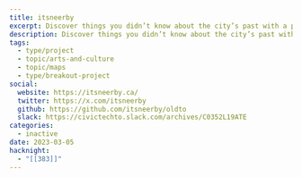 ```yaml
---
title: itsneerby
excerpt: Discover things you didn’t know about the city’s past with a photo web map.
description: Discover things you didn’t know about the city’s past with a photo web map. Using over 33,000 photos sourced* from the City of Toronto Archives, Toronto Public Library, and community members will be displayed on a web map, free for anyone to view and interact with. Any users can navigate to any park or neighbourhood using an open-source map tool, offering block-by-block browsing of historic Toronto photographs and community submissions.
tags:
  - type/project
  - topic/arts-and-culture
  - topic/maps
  - type/breakout-project
social:
  website: https://itsneerby.ca/
  twitter: https://x.com/itsneerby
  github: https://github.com/itsneerby/oldto
  slack: https://civictechto.slack.com/archives/C0352L19ATE
categories:
  - inactive
date: 2023-03-05
hacknight:
  - "[[383]]"
---
```

